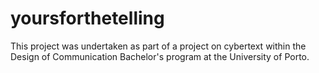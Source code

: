 # yoursforthetelling

This project was undertaken as part of a project on cybertext within the Design of Communication Bachelor's program at the University of Porto.
